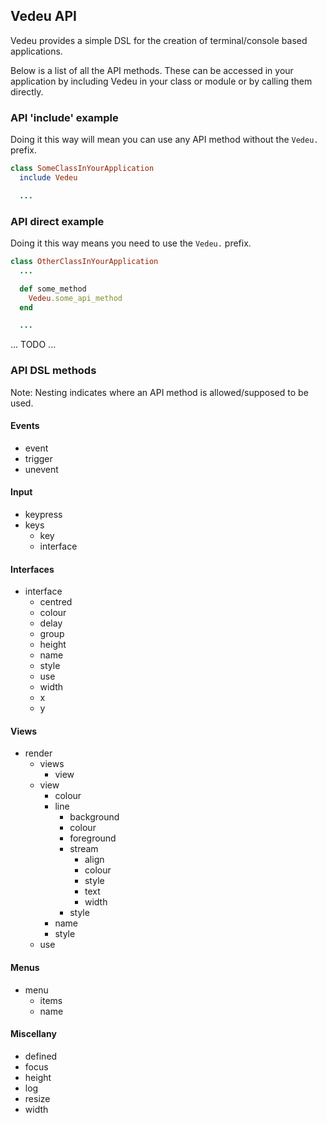 ## Vedeu API

Vedeu provides a simple DSL for the creation of terminal/console based
applications.

Below is a list of all the API methods. These can be accessed in your
application by including Vedeu in your class or module or by calling them directly.


### API 'include' example

Doing it this way will mean you can use any API method without the `Vedeu.` prefix.

```ruby
class SomeClassInYourApplication
  include Vedeu

  ...
```


### API direct example

Doing it this way means you need to use the `Vedeu.` prefix.

```ruby
class OtherClassInYourApplication
  ...

  def some_method
    Vedeu.some_api_method
  end

  ...
```

... TODO ...


### API DSL methods

Note: Nesting indicates where an API method is allowed/supposed to be used.

#### Events

- event
- trigger
- unevent


#### Input

- keypress
- keys
  - key
  - interface


#### Interfaces

- interface
  - centred
  - colour
  - delay
  - group
  - height
  - name
  - style
  - use
  - width
  - x
  - y


#### Views

- render
  - views
    - view
  - view
    - colour
    - line
      - background
      - colour
      - foreground
      - stream
        - align
        - colour
        - style
        - text
        - width
      - style
    - name
    - style
  - use


#### Menus

- menu
  - items
  - name


#### Miscellany

- defined
- focus
- height
- log
- resize
- width

